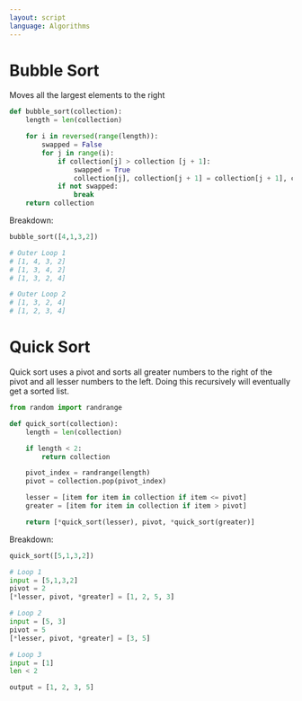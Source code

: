 ```yaml
---
layout: script
language: Algorithms
---
```


# Bubble Sort

Moves all the largest elements to the right

```python
def bubble_sort(collection):
    length = len(collection)

    for i in reversed(range(length)):
        swapped = False
        for j in range(i):
            if collection[j] > collection [j + 1]:
                swapped = True
                collection[j], collection[j + 1] = collection[j + 1], collection[j]
            if not swapped:
                break
    return collection
```

Breakdown:

```python
bubble_sort([4,1,3,2])

# Outer Loop 1
# [1, 4, 3, 2]
# [1, 3, 4, 2]
# [1, 3, 2, 4]

# Outer Loop 2
# [1, 3, 2, 4]
# [1, 2, 3, 4]
```

# Quick Sort

Quick sort uses a pivot and sorts all greater numbers to the right of the pivot and all lesser numbers to the left. Doing this recursively will eventually get a sorted list.

```python
from random import randrange

def quick_sort(collection):
    length = len(collection)

    if length < 2:
        return collection

    pivot_index = randrange(length)
    pivot = collection.pop(pivot_index)

    lesser = [item for item in collection if item <= pivot]
    greater = [item for item in collection if item > pivot]

    return [*quick_sort(lesser), pivot, *quick_sort(greater)]

```

Breakdown:

```python
quick_sort([5,1,3,2])

# Loop 1
input = [5,1,3,2]
pivot = 2
[*lesser, pivot, *greater] = [1, 2, 5, 3]

# Loop 2
input = [5, 3]
pivot = 5
[*lesser, pivot, *greater] = [3, 5]

# Loop 3
input = [1]
len < 2

output = [1, 2, 3, 5]
```